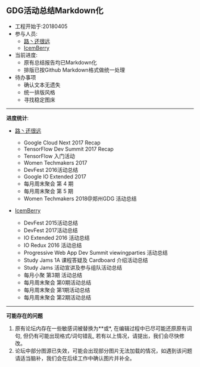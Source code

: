 ## GDG活动总结Markdown化

- 工程开始于:20180405
- 参与人员:
  - [路丶还很远](https://github.com/ghy12345)
  - [IcemBerry](https://github.com/IcemBerry)
- 当前进度:
  - 原有总结报告均已Markdown化
  - 排版已按Github Markdown格式做统一处理
- 待办事项
  - 确认文本无遗失
  - 统一排版风格
  - 寻找稳定图床

----
**进度统计**:
- [路丶还很远](https://github.com/ghy12345)
  - Google Cloud Next 2017 Recap
  - TensorFlow Dev Summit 2017 Recap
  - TensorFlow 入门活动
  - Women Techmakers 2017
  - DevFest 2016活动总结
  - Google IO Extended 2017
  - 每月周末聚会 第 4 期
  - 每月周末聚会 第 5 期
  - Women Techmakers 2018@郑州GDG 活动总结


- [IcemBerry](https://github.com/IcemBerry)
  - DevFest 2015活动总结
  - DevFest 2017活动总结
  - IO Extended 2016 活动总结
  - IO Redux 2016 活动总结
  - Progressive Web App Dev Summit viewingparties 活动总结
  - Study Jams 1A 课程答疑及 Cardboard 介绍活动总结
  - Study Jams 活动宣讲及参与组队活动总结
  - 每月小聚 第3期 活动总结
  - 每月周末聚会 第0期活动总结
  - 每月周末聚会 第1期活动总结
  - 每月周末聚会 第2期活动总结

----
**可能存在的问题**
1. 原有论坛内存在一些敏感词被替换为**或*, 在编辑过程中已尽可能还原原有词句, 但仍有可能出现格式/词句错乱, 若有以上情况，请提出，我们会尽快修改。
2. 论坛中部分图源已失效，可能会出现部分图片无法加载的情况，如遇到该问题请适当脑补，我们会在后续工作中确认图片并补全。
